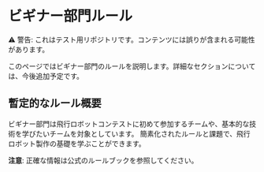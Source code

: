 ﻿# ビギナー部門ルール

<div class="warning-banner">
⚠️ 警告: これはテスト用リポジトリです。コンテンツには誤りが含まれる可能性があります。
</div>

このページではビギナー部門のルールを説明します。詳細なセクションについては、今後追加予定です。

## 暫定的なルール概要

ビギナー部門は飛行ロボットコンテストに初めて参加するチームや、基本的な技術を学びたいチームを対象としています。
簡素化されたルールと課題で、飛行ロボット製作の基礎を学ぶことができます。

**注意**: 正確な情報は公式のルールブックを参照してください。
